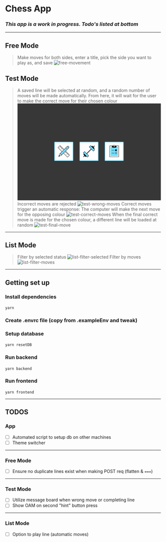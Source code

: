 # Chess App

### _This app is a work in progress. Todo's listed at bottom_

---

## Free Mode

> Make moves for both sides, enter a title, pick the side you want to play as, and save
> ![free-movement](./assets/free-mode-movement-demo.gif)

## Test Mode

> A saved line will be selected at random, and a random number of moves will be made automatically. From here, it will wait for the user to make the correct move for their chosen colour
> ![test-automatic-moves](./assets/test-mode-automatic-moves-demo.gif)
> Incorrect moves are rejected
> ![test-wrong-moves](./assets/test-mode-wrong-moves-demo.gif)
> Correct moves trigger an automatic response: The computer will make the next move for the opposing colour
> ![test-correct-moves](./assets/test-mode-correct-moves-demo.gif)
> When the final correct move is made for the chosen colour, a different line will be loaded at random
> ![test-final-move](./assets/test-mode-final-move-demo.gif)

---

## List Mode

> Filter by selected status
> ![list-filter-selected](./assets/list-mode-selected-filter-demo.gif)
> Filter by moves
> ![list-filter-moves](./assets/list-mode-moves-filter-demo.gif)

---

## Getting set up

### Install dependencies

`yarn`

### Create .envrc file (copy from .exampleEnv and tweak)

### Setup database

`yarn resetDB`

### Run backend

`yarn backend`

### Run frontend

`yarn frontend`

---

## TODOS

### App

- [ ] Automated script to setup db on other machines
- [ ] Theme switcher

---

### Free Mode

- [ ] Ensure no duplicate lines exist when making POST req (flatten & `===`)

---

### Test Mode

- [ ] Utilize message board when wrong move or completing line
- [ ] Show OAM on second "hint" button press

---

### List Mode

- [ ] Option to play line (automatic moves)
